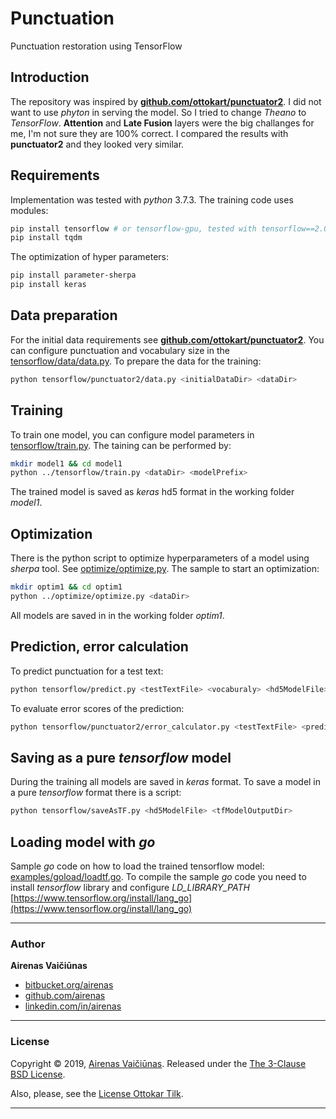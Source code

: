 # Punctuation
Punctuation restoration using TensorFlow

## Introduction
The repository was inspired by **[github.com/ottokart/punctuator2](https://github.com/ottokart/punctuator2)**. I did not want to use *phyton* in serving the model. So I tried to change *Theano* to *TensorFlow*. **Attention** and **Late Fusion** layers were the big challanges for me, I'm not sure they are 100% correct. I compared the results with **punctuator2** and they looked very similar.

## Requirements
Implementation was tested with *python* 3.7.3. The training code uses modules: 
```bash
pip install tensorflow # or tensorflow-gpu, tested with tensorflow==2.0.0-beta1
pip install tqdm
```
The optimization of hyper parameters:
```bash
pip install parameter-sherpa
pip install keras
```

## Data preparation
For the initial data requirements see **[github.com/ottokart/punctuator2](https://github.com/ottokart/punctuator2)**. You can configure punctuation and vocabulary size in the [tensorflow/data/data.py](tensorflow/data/data.py). To prepare the data for the training:
```bash
python tensorflow/punctuator2/data.py <initialDataDir> <dataDir>
```

## Training
To train one model, you can configure model parameters in [tensorflow/train.py](tensorflow/train.py). The taining can be performed by:
```bash
mkdir model1 && cd model1
python ../tensorflow/train.py <dataDir> <modelPrefix>
```
The trained model is saved as *keras* hd5 format in the working folder *model1*. 

## Optimization
There is the python script to optimize hyperparameters of a model using *sherpa* tool. See  [optimize/optimize.py](optimize/optimize.py). The sample to start an optimization:
```bash
mkdir optim1 && cd optim1
python ../optimize/optimize.py <dataDir> 
```
All models are saved in in the working folder *optim1*.


## Prediction, error calculation
To predict punctuation for a test text:
```bash
python tensorflow/predict.py <testTextFile> <vocaburaly> <hd5ModelFile> <predictedOutputFile>
```
To evaluate error scores of the prediction:
```bash
python tensorflow/punctuator2/error_calculator.py <testTextFile> <predictedOutputFile>
```

## Saving as a pure *tensorflow* model
During the training all models are saved in *keras* format. To save a model in a pure *tensorflow* format there is a script:
```bash
python tensorflow/saveAsTF.py <hd5ModelFile> <tfModelOutputDir>
```
## Loading model with *go*
Sample *go* code on how to load the trained tensorflow model: [examples/goload/loadtf.go](examples/goload/loadtf.go). To compile the sample *go* code you need to install *tensorflow* library and configure *LD_LIBRARY_PATH* [https://www.tensorflow.org/install/lang_go](https://www.tensorflow.org/install/lang_go)

---
### Author

**Airenas Vaičiūnas**
 
* [bitbucket.org/airenas](https://bitbucket.org/airenas)
* [github.com/airenas](https://github.com/airenas/)
* [linkedin.com/in/airenas](https://www.linkedin.com/in/airenas/)


---
### License

Copyright © 2019, [Airenas Vaičiūnas](https://github.com/airenas).
Released under the [The 3-Clause BSD License](LICENSE).

Also, please, see the [License Ottokar Tilk](Licenses/).

---
